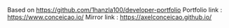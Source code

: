 Based on https://github.com/1hanzla100/developer-portfolio
Portfolio link : https://www.conceicao.io/
Mirror link : https://axelconceicao.github.io/
